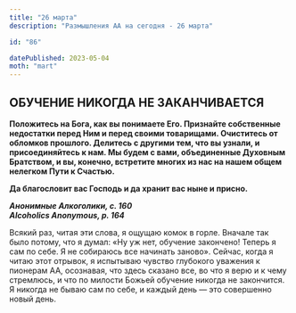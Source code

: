 ```yaml
---
title: "26 марта"
description: "Размышления АА на сегодня - 26 марта"

id: "86"

datePublished: 2023-05-04
moth: "mart"
---
```


## ОБУЧЕНИЕ НИКОГДА НЕ ЗАКАНЧИВАЕТСЯ

**Положитесь на Бога, как вы понимаете Его. Признайте собственные недостатки
перед Ним и перед своими товарищами. Очиститесь от обломков прошлого. Делитесь
с другими тем, что вы узнали, и присоединяйтесь к нам. Мы будем с вами,
объединенные Духовным Братством, и вы, конечно, встретите многих из нас на
нашем общем нелегком Пути к Счастью.**

**Да благословит вас Господь и да хранит вас ныне и присно.**

**_Анонимные Алкоголики, с. 160  
Alcoholics Anonymous, p. 164_**

Всякий раз, читая эти слова, я ощущаю комок в горле. Вначале так было потому,
что я думал: «Ну уж нет, обучение закончено! Теперь я сам по себе. Я не
собираюсь все начинать заново». Сейчас, когда я читаю этот отрывок, я
испытываю чувство глубокого уважения к пионерам АА, осознавая, что здесь
сказано все, во что я верю и к чему стремлюсь, и что по милости Божьей
обучение никогда не закончится. Я никогда не бываю сам по себе, и каждый день
— это совершенно новый день.
